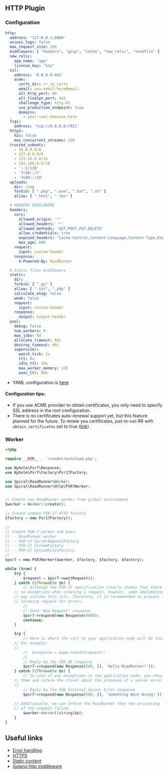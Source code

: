 ## HTTP Plugin

### Configuration

```yaml
http:
  address: '127.0.0.1:8080'
  access_logs: false
  max_request_size: 256
  middleware: [ "headers", "gzip", "cache", "new_relic", "sendfile" ]
  new_relic:
    app_name: "app"
    license_key: "key"
  ssl:
    address: '0.0.0.0:443'
    acme:
      certs_dir: rr_le_certs
      email: you-email-here@email
      alt_http_port: 80
      alt_tlsalpn_port: 443
      challenge_type: http-01
      use_production_endpoint: true
      domains:
        - your-cool-domains.here
  fcgi:
    address: 'tcp://0.0.0.0:7921'
  http2:
    h2c: false
    max_concurrent_streams: 128
  trusted_subnets:
    - 10.0.0.0/8
    - 127.0.0.0/8
    - 172.16.0.0/12
    - 192.168.0.0/16
    - '::1/128'
    - 'fc00::/7'
    - 'fe80::/10'
  uploads:
    dir: /tmp
    forbid: [ ".php", ".exe", ".bat", ".sh" ]
    allow: [ ".html", ".foo" ]

  # HEADERS MIDDLEWARE
  headers:
    cors:
      allowed_origin: '*'
      allowed_headers: '*'
      allowed_methods: 'GET,POST,PUT,DELETE'
      allow_credentials: true
      exposed_headers: 'Cache-Control,Content-Language,Content-Type,Expires,Last-Modified,Pragma'
      max_age: 600
    request:
      input: custom-header
    response:
      X-Powered-By: RoadRunner

  # Static files middleware
  static:
    dir: .
    forbid: [ ".go" ]
    allow: [ ".txt", ".php" ]
    calculate_etag: false
    weak: false
    request:
      input: custom-header
    response:
      output: output-header
  pool:
    debug: false
    num_workers: 0
    max_jobs: 64
    allocate_timeout: 60s
    destroy_timeout: 60s
    supervisor:
      watch_tick: 1s
      ttl: 0s
      idle_ttl: 10s
      max_worker_memory: 128
      exec_ttl: 60s
```

- YAML configuration is [here](https://github.com/spiral/roadrunner-binary/blob/master/.rr.yaml#L373)

#### Configuration tips:

- If you use ACME provider to obtain certificates, you only need to specify SSL address in the root configuration.
- There is no certificates auto-renewal support yet, but this feature planned for the future. To renew you certificates,
  just re-run RR with `obtain_certificates` set to
  true ([link](https://letsencrypt.org/docs/faq/#what-is-the-lifetime-for-let-s-encrypt-certificates-for-how-long-are-they-valid))
  .

### Worker

```php
<?php

require __DIR__ . '/vendor/autoload.php';

use Nyholm\Psr7\Response;
use Nyholm\Psr7\Factory\Psr17Factory;

use Spiral\RoadRunner\Worker;
use Spiral\RoadRunner\Http\PSR7Worker;


// Create new RoadRunner worker from global environment
$worker = Worker::create();

// Create common PSR-17 HTTP factory
$factory = new Psr17Factory();

//
// Create PSR-7 worker and pass:
//  - RoadRunner worker
//  - PSR-17 ServerRequestFactory
//  - PSR-17 StreamFactory
//  - PSR-17 UploadFilesFactory
//
$psr7 = new PSR7Worker($worker, $factory, $factory, $factory);

while (true) {
    try {
        $request = $psr7->waitRequest();
    } catch (\Throwable $e) {
        // Although the PSR-17 specification clearly states that there can be
	// no exceptions when creating a request, however, some implementations
	// may violate this rule. Therefore, it is recommended to process the 
	// incoming request for errors.
        //
        // Send "Bad Request" response.
        $psr7->respond(new Response(400));
        continue;
    }

    try {
        // Here is where the call to your application code will be located. 
	// For example:
	//
        //  $response = $app->send($request);
        //
        // Reply by the 200 OK response
        $psr7->respond(new Response(200, [], 'Hello RoadRunner!'));
    } catch (\Throwable $e) {
        // In case of any exceptions in the application code, you should handle
	// them and inform the client about the presence of a server error.
	//
        // Reply by the 500 Internal Server Error response
        $psr7->respond(new Response(500, [], 'Something Went Wrong!'));
        
	// Additionally, we can inform the RoadRunner that the processing 
	// of the request failed.
        $worker->error((string)$e);
    }
}

```

## Useful links

- [Error handling](https://github.com/spiral/roadrunner-docs/blob/master/php/error-handling.md)
- [HTTPS](https://github.com/spiral/roadrunner-docs/blob/master/http/https.md)
- [Static content](https://github.com/spiral/roadrunner-docs/blob/master/http/static.md)
- [Golang http middleware](https://github.com/spiral/roadrunner-docs/blob/master/http/middleware.md)